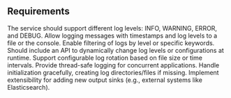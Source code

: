 ## Requirements
The service should support different log levels: INFO, WARNING, ERROR, and DEBUG.
Allow logging messages with timestamps and log levels to a file or the console.
Enable filtering of logs by level or specific keywords.
Should include an API to dynamically change log levels or configurations at runtime.
Support configurable log rotation based on file size or time intervals.
Provide thread-safe logging for concurrent applications.
Handle initialization gracefully, creating log directories/files if missing.
Implement extensibility for adding new output sinks (e.g., external systems like Elasticsearch).
